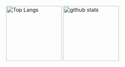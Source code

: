 <p align="left"> 
  <img alt="Top Langs" height="150px" src="https://github-readme-stats.vercel.app/api/top-langs/?username=gumipo&layout=compact&show_icons=true&theme=onedark" />
  <img alt="github stats" height="150px" src="https://github-readme-stats.vercel.app/api?username=gumipo&theme=onedark&show_icons=ture" />
</p>
